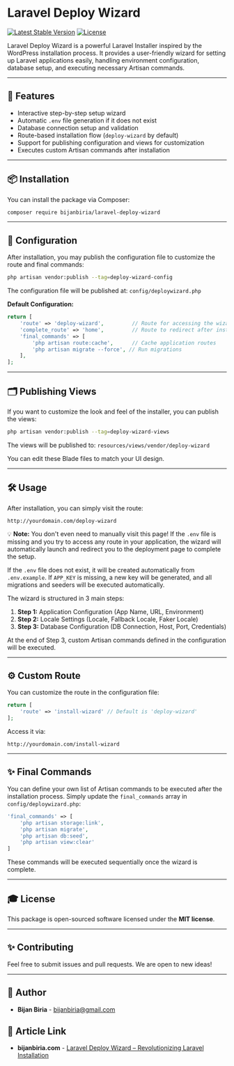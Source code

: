 # Laravel Deploy Wizard

[![Latest Stable Version](https://poser.pugx.org/bijanbiria/laravel-deploy-wizard/v/stable)](https://packagist.org/packages/bijanbiria/laravel-deploy-wizard)
[![License](https://poser.pugx.org/bijanbiria/laravel-deploy-wizard/license)](https://packagist.org/packages/bijanbiria/laravel-deploy-wizard)

Laravel Deploy Wizard is a powerful Laravel Installer inspired by the WordPress installation process. It provides a user-friendly wizard for setting up Laravel applications easily, handling environment configuration, database setup, and executing necessary Artisan commands.

---

## 🚀 **Features**

* Interactive step-by-step setup wizard
* Automatic `.env` file generation if it does not exist
* Database connection setup and validation
* Route-based installation flow (`deploy-wizard` by default)
* Support for publishing configuration and views for customization
* Executes custom Artisan commands after installation

---

## 📦 **Installation**

You can install the package via Composer:

```bash
composer require bijanbiria/laravel-deploy-wizard
```

---

## 🔧 **Configuration**

After installation, you may publish the configuration file to customize the route and final commands:

```bash
php artisan vendor:publish --tag=deploy-wizard-config
```

The configuration file will be published at:
`config/deploywizard.php`

**Default Configuration:**
```php
return [
    'route' => 'deploy-wizard',         // Route for accessing the wizard
    'complete_route' => 'home',         // Route to redirect after installation
    'final_commands' => [
        'php artisan route:cache',      // Cache application routes
        'php artisan migrate --force', // Run migrations
    ],
];
```

---

## 🗂️ **Publishing Views**

If you want to customize the look and feel of the installer, you can publish the views:

```bash
php artisan vendor:publish --tag=deploy-wizard-views
```

The views will be published to:
`resources/views/vendor/deploy-wizard`

You can edit these Blade files to match your UI design.

---

## 🛠️ **Usage**

After installation, you can simply visit the route:

```
http://yourdomain.com/deploy-wizard
```

💡 **Note:** You don't even need to manually visit this page! If the `.env` file is missing and you try to access any route in your application, the wizard will automatically launch and redirect you to the deployment page to complete the setup.

If the `.env` file does not exist, it will be created automatically from `.env.example`. If `APP_KEY` is missing, a new key will be generated, and all migrations and seeders will be executed automatically.

The wizard is structured in 3 main steps:

1. **Step 1:** Application Configuration (App Name, URL, Environment)
2. **Step 2:** Locale Settings (Locale, Fallback Locale, Faker Locale)
3. **Step 3:** Database Configuration (DB Connection, Host, Port, Credentials)

At the end of Step 3, custom Artisan commands defined in the configuration will be executed.

---

## ⚙️ **Custom Route**

You can customize the route in the configuration file:

```php
return [
    'route' => 'install-wizard' // Default is 'deploy-wizard'
];
```

Access it via:
```
http://yourdomain.com/install-wizard
```

---

## ✨ **Final Commands**

You can define your own list of Artisan commands to be executed after the installation process. Simply update the `final_commands` array in `config/deploywizard.php`:

```php
'final_commands' => [
    'php artisan storage:link',
    'php artisan migrate',
    'php artisan db:seed',
    'php artisan view:clear'
]
```

These commands will be executed sequentially once the wizard is complete.

---

## 🎓 **License**

This package is open-sourced software licensed under the **MIT license**.

---

## ✨ **Contributing**

Feel free to submit issues and pull requests. We are open to new ideas!

---

## 👤 **Author**

* **Bijan Biria** - [bijanbiria@gmail.com](mailto:bijanbiria@gmail.com)

## 📰 **Article Link**

* **bijanbiria.com** - [Laravel Deploy Wizard – Revolutionizing Laravel Installation](https://bijanbiria.com/laravel/laravel-deploy-wizard/)
